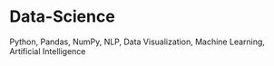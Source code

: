 # Data-Science
Python, Pandas, NumPy, NLP, Data Visualization, Machine Learning, Artificial Intelligence
